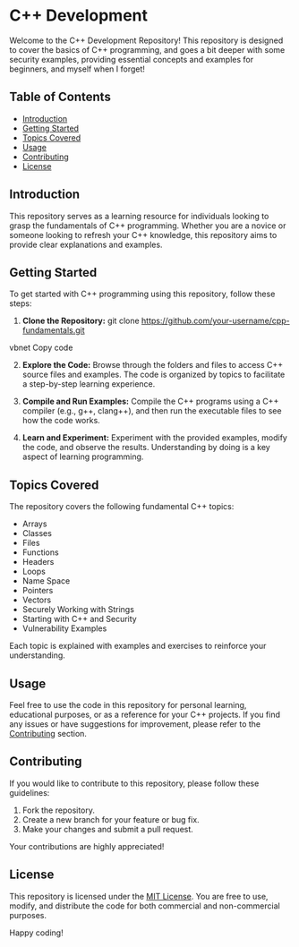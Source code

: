 # C++ Development

Welcome to the C++ Development Repository! This repository is designed to cover the basics of C++ programming, and goes a bit deeper with some security examples, providing essential concepts and examples for beginners, and myself when I forget!

## Table of Contents
- [Introduction](#introduction)
- [Getting Started](#getting-started)
- [Topics Covered](#topics-covered)
- [Usage](#usage)
- [Contributing](#contributing)
- [License](#license)

## Introduction

This repository serves as a learning resource for individuals looking to grasp the fundamentals of C++ programming. Whether you are a novice or someone looking to refresh your C++ knowledge, this repository aims to provide clear explanations and examples.

## Getting Started

To get started with C++ programming using this repository, follow these steps:

1. **Clone the Repository:**
git clone https://github.com/your-username/cpp-fundamentals.git

vbnet
Copy code

2. **Explore the Code:**
Browse through the folders and files to access C++ source files and examples. The code is organized by topics to facilitate a step-by-step learning experience.

3. **Compile and Run Examples:**
Compile the C++ programs using a C++ compiler (e.g., g++, clang++), and then run the executable files to see how the code works.

4. **Learn and Experiment:**
Experiment with the provided examples, modify the code, and observe the results. Understanding by doing is a key aspect of learning programming.

## Topics Covered

The repository covers the following fundamental C++ topics:
- Arrays
- Classes
- Files
- Functions
- Headers
- Loops
- Name Space
- Pointers
- Vectors
- Securely Working with Strings
- Starting with C++ and Security
- Vulnerability Examples

Each topic is explained with examples and exercises to reinforce your understanding.

## Usage

Feel free to use the code in this repository for personal learning, educational purposes, or as a reference for your C++ projects. If you find any issues or have suggestions for improvement, please refer to the [Contributing](#contributing) section.

## Contributing

If you would like to contribute to this repository, please follow these guidelines:

1. Fork the repository.
2. Create a new branch for your feature or bug fix.
3. Make your changes and submit a pull request.

Your contributions are highly appreciated!

## License

This repository is licensed under the [MIT License](LICENSE). You are free to use, modify, and distribute the code for both commercial and non-commercial purposes.

Happy coding!
